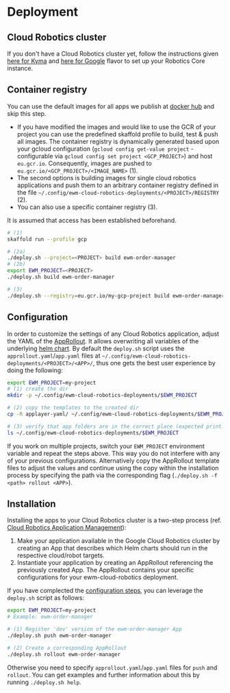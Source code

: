 # Deployment

## Cloud Robotics cluster
If you don't have a Cloud Robotics cluster yet, follow the instructions given [here for Kyma](https://sap.github.io/cloud-robotics/how-to/deploy-from-sources.html) and [here for Google](https://googlecloudrobotics.github.io/core/how-to/deploy-from-sources) flavor to set up your Robotics Core instance.

## Container registry
You can use the default images for all apps we publish at [docker hub](https://hub.docker.com/u/ewmcloudrobotics) and skip this step.
- If you have modified the images and would like to use the GCR of your project you can use the predefined skaffold profile to build, test & push all images. The container registry is dynamically generated based upon your gcloud configuration (`gcloud config get-value project` - configurable via `gcloud config set project <GCP_PROJECT>`) and host `eu.gcr.io`. Consequently, images are pushed to `eu.gcr.io/<GCP_PROJECT>/<IMAGE_NAME>` (1).
- The second options is building images for single cloud robotics applications and push them to an arbitrary container registry defined in the file `~/.config/ewm-cloud-robotics-deployments/<PROJECT>/REGISTRY` (2).
- You can also use a specific container registry (3).

It is assumed that access has been established beforehand. 
```bash
# (1)
skaffold run --profile gcp

# (2a)
./deploy.sh --project=<PROJECT> build ewm-order-manager
# (2b)
export EWM_PROJECT=<PROJECT>
./deploy.sh build ewm-order-manager

# (3)
./deploy.sh --registry=eu.gcr.io/my-gcp-project build ewm-order-manager
```

## Configuration
In order to customize the settings of any Cloud Robotics application, adjust the YAML of the [AppRollout](https://github.com/SAP/ewm-cloud-robotics/tree/main/applayer-yaml). It allows overwriting all variables of the underlying [helm chart](https://github.com/SAP/ewm-cloud-robotics/tree/main/helm/charts). By default the `deploy.sh` script uses the `approllout.yaml`/`app.yaml` files at `~/.config/ewm-cloud-robotics-deployments/<PROJECT>/<APP>/`, thus one gets the best user experience by doing the following:
```bash
export EWM_PROJECT=my-project
# (1) create the dir
mkdir -p ~/.config/ewm-cloud-robotics-deployments/$EWM_PROJECT

# (2) copy the templates to the created dir
cp -R applayer-yaml/ ~/.config/ewm-cloud-robotics-deployments/$EWM_PROJECT

# (3) verify that app folders are in the correct place (expected print: 13 app directories)
ls ~/.config/ewm-cloud-robotics-deployments/$EWM_PROJECT
```
If you work on multiple projects, switch your `EWM_PROJECT` environment variable and repeat the steps above. This way you do not interfere with any of your previous configurations. Alternatively copy the AppRollout template files to adjust the values and continue using the copy within the installation process by specifying the path via the corresponding flag (`./deploy.sh -f <path> rollout <APP>`).

## Installation
Installing the apps to your Cloud Robotics cluster is a two-step process (ref. [Cloud Robotics Application Management](https://sap.github.io/cloud-robotics/concepts/app-management.html)): 
1. Make your application available in the Google Cloud Robotics cluster by creating an App that describes which Helm charts should run in the respective cloud/robot targets.
2. Instantiate your application by creating an AppRollout referencing the previously created App. The AppRollout contains your specific configurations for your ewm-cloud-robotics deployment.

If you have complected the [configuration steps](#configuration), you can leverage the `deploy.sh` script as follows:
```bash
export EWM_PROJECT=my-project
# Example: ewm-order-manager

# (1) Register 'dev' version of the ewm-order-manager App
./deploy.sh push ewm-order-manager

# (2) Create a corresponding AppRollout
./deploy.sh rollout ewm-order-manager
```
Otherwise you need to specify `approllout.yaml`/`app.yaml` files for `push` and `rollout`. You can get examples and further information about this by running `./deploy.sh help`.